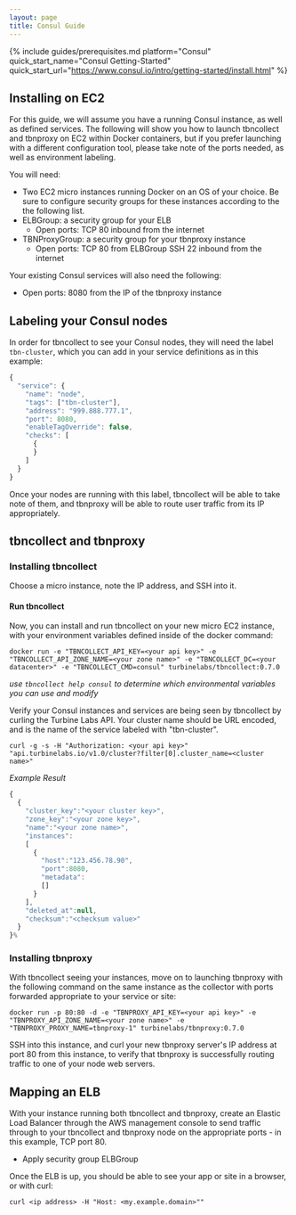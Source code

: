 ```yaml
---
layout: page
title: Consul Guide
---
```


[//]: # ( Copyright 2017 Turbine Labs, Inc.                                   )
[//]: # ( you may not use this file except in compliance with the License.    )
[//]: # ( You may obtain a copy of the License at                             )
[//]: # (                                                                     )
[//]: # (     http://www.apache.org/licenses/LICENSE-2.0                      )
[//]: # (                                                                     )
[//]: # ( Unless required by applicable law or agreed to in writing, software )
[//]: # ( distributed under the License is distributed on an "AS IS" BASIS,   )
[//]: # ( WITHOUT WARRANTIES OR CONDITIONS OF ANY KIND, either express or     )
[//]: # ( implied. See the License for the specific language governing        )
[//]: # ( permissions and limitations under the License.                      )

[//]: # (Integrating Houston with Consul)

{%
  include guides/prerequisites.md
  platform="Consul"
  quick_start_name="Consul Getting-Started"
  quick_start_url="https://www.consul.io/intro/getting-started/install.html"
%}

##  Installing on EC2

For this guide, we will assume you have a running Consul instance, as well as
defined services. The following will show you how to launch tbncollect and
tbnproxy on EC2 within Docker containers, but if you prefer launching with a
different configuration tool, please take note of the ports needed, as well as
environment labeling.

You will need:

- Two EC2 micro instances running Docker on an OS of your choice. Be sure to
configure security groups for these instances according to the the following
list.
- ELBGroup: a security group for your ELB
  - Open ports:
    TCP 80 inbound from the internet
- TBNProxyGroup: a security group for your tbnproxy instance
  - Open ports:
    TCP 80 from ELBGroup
    SSH 22 inbound from the internet

Your existing Consul services will also need the following:
  - Open ports:
    8080 from the IP of the tbnproxy instance

## Labeling your Consul nodes

In order for tbncollect to see your Consul nodes, they will need the label
`tbn-cluster`, which you can add in your service definitions as in this example:

```javascript
{
  "service": {
    "name": "node",
    "tags": ["tbn-cluster"],
    "address": "999.888.777.1",
    "port": 8080,
    "enableTagOverride": false,
    "checks": [
      {
      }
    ]
  }
}
```
Once your nodes are running with this label, tbncollect will be able to take
note of them, and tbnproxy will be able to route user traffic from its IP
appropriately.

## tbncollect and tbnproxy

### Installing tbncollect

Choose a micro instance, note the IP address, and SSH into it.

#### Run tbncollect

Now, you can install and run tbncollect on your new micro EC2 instance, with
your environment variables defined inside of the docker command:

```shell
docker run -e "TBNCOLLECT_API_KEY=<your api key>" -e "TBNCOLLECT_API_ZONE_NAME=<your zone name>" -e "TBNCOLLECT_DC=<your datacenter>" -e "TBNCOLLECT_CMD=consul" turbinelabs/tbncollect:0.7.0
```

_use `tbncollect help consul` to determine which environmental variables you can use and modify_

Verify your Consul instances and services are being seen by tbncollect by
curling the Turbine Labs API. Your cluster name should be URL encoded, and is
the name of the service labeled with "tbn-cluster".

```shell
curl -g -s -H "Authorization: <your api key>" "api.turbinelabs.io/v1.0/cluster?filter[0].cluster_name=<cluster name>"
```

*Example Result*

```javascript
{
  {
    "cluster_key":"<your cluster key>",
    "zone_key":"<your zone key>",
    "name":"<your zone name>",
    "instances":
    [
      {
        "host":"123.456.78.90",
        "port":8080,
        "metadata":
        []
      }
    ],
    "deleted_at":null,
    "checksum":"<checksum value>"
  }
}%
```

### Installing tbnproxy

With tbncollect seeing your instances, move on to launching tbnproxy with the
following command on the same instance as the collector with ports forwarded
appropriate to your service or site:

```shell
docker run -p 80:80 -d -e "TBNPROXY_API_KEY=<your api key>" -e "TBNPROXY_API_ZONE_NAME=<your zone name>" -e "TBNPROXY_PROXY_NAME=tbnproxy-1" turbinelabs/tbnproxy:0.7.0
```

SSH into this instance, and curl your new tbnproxy server's IP address at port
80 from this instance, to verify that tbnproxy is successfully routing traffic
to one of your node web servers.

## Mapping an ELB

With your instance running both tbncollect and tbnproxy, create an Elastic Load
Balancer through the AWS management console to send traffic through to your
tbncollect and tbnproxy node on the appropriate ports - in this example, TCP
port 80.
- Apply security group ELBGroup

Once the ELB is up, you should be able to see your app or site in a browser, or with curl:

```shell
curl <ip address> -H "Host: <my.example.domain>""
```
